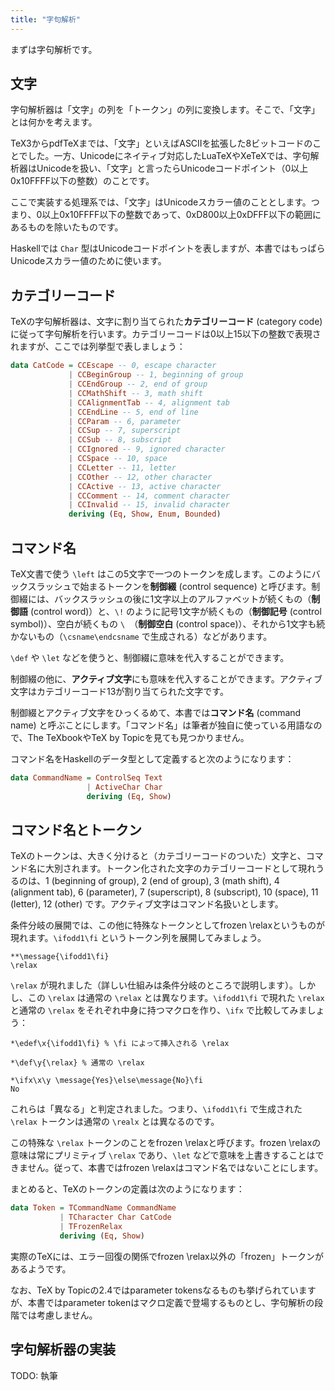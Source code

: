 ```yaml
---
title: "字句解析"
---
```


まずは字句解析です。

## 文字

字句解析器は「文字」の列を「トークン」の列に変換します。そこで、「文字」とは何かを考えます。

TeX3からpdfTeXまでは、「文字」といえばASCIIを拡張した8ビットコードのことでした。一方、Unicodeにネイティブ対応したLuaTeXやXeTeXでは、字句解析器はUnicodeを扱い、「文字」と言ったらUnicodeコードポイント（0以上0x10FFFF以下の整数）のことです。

ここで実装する処理系では、「文字」はUnicodeスカラー値のこととします。つまり、0以上0x10FFFF以下の整数であって、0xD800以上0xDFFF以下の範囲にあるものを除いたものです。

Haskellでは `Char` 型はUnicodeコードポイントを表しますが、本書ではもっぱらUnicodeスカラー値のために使います。

## カテゴリーコード

TeXの字句解析器は、文字に割り当てられた**カテゴリーコード** (category code) に従って字句解析を行います。カテゴリーコードは0以上15以下の整数で表現されますが、ここでは列挙型で表しましょう：

```haskell
data CatCode = CCEscape -- 0, escape character
             | CCBeginGroup -- 1, beginning of group
             | CCEndGroup -- 2, end of group
             | CCMathShift -- 3, math shift
             | CCAlignmentTab -- 4, alignment tab
             | CCEndLine -- 5, end of line
             | CCParam -- 6, parameter
             | CCSup -- 7, superscript
             | CCSub -- 8, subscript
             | CCIgnored -- 9, ignored character
             | CCSpace -- 10, space
             | CCLetter -- 11, letter
             | CCOther -- 12, other character
             | CCActive -- 13, active character
             | CCComment -- 14, comment character
             | CCInvalid -- 15, invalid character
             deriving (Eq, Show, Enum, Bounded)
```

## コマンド名

TeX文書で使う `\left` はこの5文字で一つのトークンを成します。このようにバックスラッシュで始まるトークンを**制御綴** (control sequence) と呼びます。制御綴には、バックスラッシュの後に1文字以上のアルファベットが続くもの（**制御語** (control word)）と、`\!` のように記号1文字が続くもの（**制御記号** (control symbol)）、空白が続くもの `\ `（**制御空白** (control space)）、それから1文字も続かないもの（`\csname\endcsname` で生成される）などがあります。

`\def` や `\let` などを使うと、制御綴に意味を代入することができます。

制御綴の他に、**アクティブ文字**にも意味を代入することができます。アクティブ文字はカテゴリーコード13が割り当てられた文字です。

制御綴とアクティブ文字をひっくるめて、本書では**コマンド名** (command name) と呼ぶことにします。「コマンド名」は筆者が独自に使っている用語なので、The TeXbookやTeX by Topicを見ても見つかりません。

コマンド名をHaskellのデータ型として定義すると次のようになります：

```haskell
data CommandName = ControlSeq Text
                 | ActiveChar Char
                 deriving (Eq, Show)
```

## コマンド名とトークン

TeXのトークンは、大きく分けると（カテゴリーコードのついた）文字と、コマンド名に大別されます。トークン化された文字のカテゴリーコードとして現れうるのは、1 (beginning of group), 2 (end of group), 3 (math shift), 4 (alignment tab), 6 (parameter), 7 (superscript), 8 (subscript), 10 (space), 11 (letter), 12 (other) です。アクティブ文字はコマンド名扱いとします。

条件分岐の展開では、この他に特殊なトークンとしてfrozen \relaxというものが現れます。`\ifodd1\fi` というトークン列を展開してみましょう。

```
**\message{\ifodd1\fi}
\relax 
```

`\relax` が現れました（詳しい仕組みは条件分岐のところで説明します）。しかし、この `\relax` は通常の `\relax` とは異なります。`\ifodd1\fi` で現れた `\relax` と通常の `\relax` をそれぞれ中身に持つマクロを作り、`\ifx` で比較してみましょう：

```
*\edef\x{\ifodd1\fi} % \fi によって挿入される \relax

*\def\y{\relax} % 通常の \relax

*\ifx\x\y \message{Yes}\else\message{No}\fi
No
```

これらは「異なる」と判定されました。つまり、`\ifodd1\fi` で生成された `\relax` トークンは通常の `\realx` とは異なるのです。

この特殊な `\relax` トークンのことをfrozen \relaxと呼びます。frozen \relaxの意味は常にプリミティブ `\relax` であり、`\let` などで意味を上書きすることはできません。従って、本書ではfrozen \relaxはコマンド名ではないことにします。

まとめると、TeXのトークンの定義は次のようになります：

```haskell
data Token = TCommandName CommandName
           | TCharacter Char CatCode
           | TFrozenRelax
           deriving (Eq, Show)
```

実際のTeXには、エラー回復の関係でfrozen \relax以外の「frozen」トークンがあるようです。

なお、TeX by Topicの2.4ではparameter tokensなるものも挙げられていますが、本書ではparameter tokenはマクロ定義で登場するものとし、字句解析の段階では考慮しません。

## 字句解析器の実装

TODO: 執筆

<!-- [TeXの字句解析器の動作について](https://zenn.dev/mod_poppo/articles/tex-input-processor) -->
